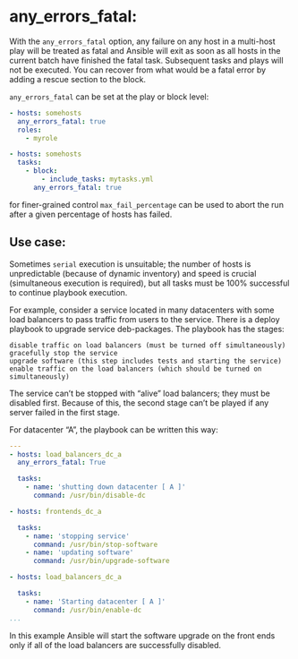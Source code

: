 # any_errors_fatal:

With the `any_errors_fatal` option, any failure on any host in a multi-host play will be treated as fatal and Ansible will exit as soon as all hosts in the current batch have finished the fatal task. Subsequent tasks and plays will not be executed. You can recover from what would be a fatal error by adding a rescue section to the block.

`any_errors_fatal` can be set at the play or block level:

```yaml
- hosts: somehosts
  any_errors_fatal: true
  roles:
    - myrole

- hosts: somehosts
  tasks:
    - block:
        - include_tasks: mytasks.yml
      any_errors_fatal: true
```

for finer-grained control `max_fail_percentage` can be used to abort the run after a given percentage of hosts has failed.

## Use case:

Sometimes `serial` execution is unsuitable; the number of hosts is unpredictable (because of dynamic inventory) and speed is crucial (simultaneous execution is required), but all tasks must be 100% successful to continue playbook execution.

For example, consider a service located in many datacenters with some load balancers to pass traffic from users to the service. There is a deploy playbook to upgrade service deb-packages. The playbook has the stages:

    disable traffic on load balancers (must be turned off simultaneously)
    gracefully stop the service
    upgrade software (this step includes tests and starting the service)
    enable traffic on the load balancers (which should be turned on simultaneously)

The service can’t be stopped with “alive” load balancers; they must be disabled first. Because of this, the second stage can’t be played if any server failed in the first stage.

For datacenter “A”, the playbook can be written this way:

```yaml
---
- hosts: load_balancers_dc_a
  any_errors_fatal: True

  tasks:
    - name: 'shutting down datacenter [ A ]'
      command: /usr/bin/disable-dc

- hosts: frontends_dc_a

  tasks:
    - name: 'stopping service'
      command: /usr/bin/stop-software
    - name: 'updating software'
      command: /usr/bin/upgrade-software

- hosts: load_balancers_dc_a

  tasks:
    - name: 'Starting datacenter [ A ]'
      command: /usr/bin/enable-dc
...
```

In this example Ansible will start the software upgrade on the front ends only if all of the load balancers are successfully disabled.
